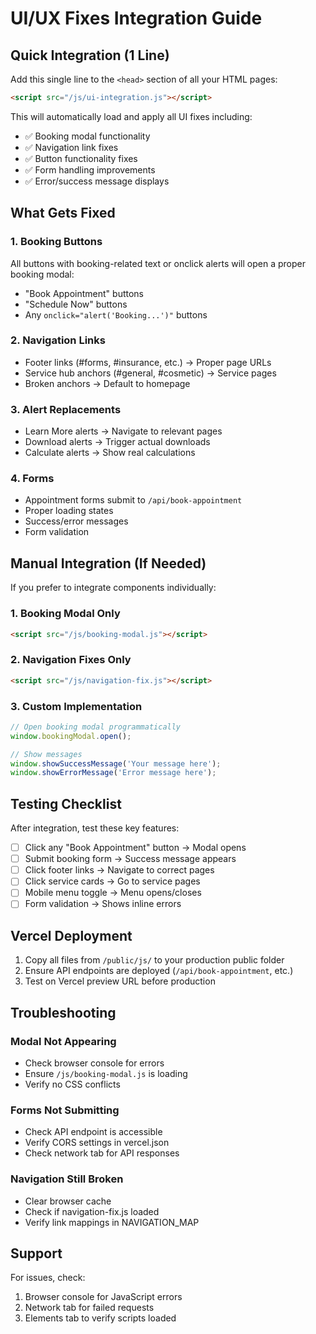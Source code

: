 # UI/UX Fixes Integration Guide

## Quick Integration (1 Line)

Add this single line to the `<head>` section of all your HTML pages:

```html
<script src="/js/ui-integration.js"></script>
```

This will automatically load and apply all UI fixes including:
- ✅ Booking modal functionality
- ✅ Navigation link fixes
- ✅ Button functionality fixes
- ✅ Form handling improvements
- ✅ Error/success message displays

## What Gets Fixed

### 1. Booking Buttons
All buttons with booking-related text or onclick alerts will open a proper booking modal:
- "Book Appointment" buttons
- "Schedule Now" buttons
- Any `onclick="alert('Booking...')"` buttons

### 2. Navigation Links
- Footer links (#forms, #insurance, etc.) → Proper page URLs
- Service hub anchors (#general, #cosmetic) → Service pages
- Broken anchors → Default to homepage

### 3. Alert Replacements
- Learn More alerts → Navigate to relevant pages
- Download alerts → Trigger actual downloads
- Calculate alerts → Show real calculations

### 4. Forms
- Appointment forms submit to `/api/book-appointment`
- Proper loading states
- Success/error messages
- Form validation

## Manual Integration (If Needed)

If you prefer to integrate components individually:

### 1. Booking Modal Only
```html
<script src="/js/booking-modal.js"></script>
```

### 2. Navigation Fixes Only
```html
<script src="/js/navigation-fix.js"></script>
```

### 3. Custom Implementation
```javascript
// Open booking modal programmatically
window.bookingModal.open();

// Show messages
window.showSuccessMessage('Your message here');
window.showErrorMessage('Error message here');
```

## Testing Checklist

After integration, test these key features:

- [ ] Click any "Book Appointment" button → Modal opens
- [ ] Submit booking form → Success message appears
- [ ] Click footer links → Navigate to correct pages
- [ ] Click service cards → Go to service pages
- [ ] Mobile menu toggle → Menu opens/closes
- [ ] Form validation → Shows inline errors

## Vercel Deployment

1. Copy all files from `/public/js/` to your production public folder
2. Ensure API endpoints are deployed (`/api/book-appointment`, etc.)
3. Test on Vercel preview URL before production

## Troubleshooting

### Modal Not Appearing
- Check browser console for errors
- Ensure `/js/booking-modal.js` is loading
- Verify no CSS conflicts

### Forms Not Submitting
- Check API endpoint is accessible
- Verify CORS settings in vercel.json
- Check network tab for API responses

### Navigation Still Broken
- Clear browser cache
- Check if navigation-fix.js loaded
- Verify link mappings in NAVIGATION_MAP

## Support

For issues, check:
1. Browser console for JavaScript errors
2. Network tab for failed requests
3. Elements tab to verify scripts loaded